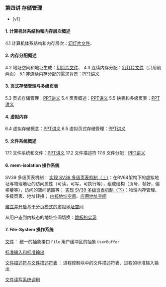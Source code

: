 ### 第四讲 存储管理

 * [v1]

#### 1. 计算机体系结构和内存层次概述

4.1 计算机体系结构和内存层次：[幻灯片文件](http://os.cs.tsinghua.edu.cn/oscourse/OS2018spring/lecture05?action=AttachFile&do=get&target=20180424-5-1.pptx)、

#### 2. 内存分配概述

4.2 地址空间和地址生成：[幻灯片文件](http://os.cs.tsinghua.edu.cn/oscourse/OS2018spring/lecture05?action=AttachFile&do=get&target=20180424-5-2.pptx)、
4.3 连续内存分配：[幻灯片文件](http://os.cs.tsinghua.edu.cn/oscourse/OS2015/lecture05?action=AttachFile&do=get&target=5-3.pptx)（只用前两页）
5.1 非连续内存分配的需求背景：[PPT讲义](http://os.cs.tsinghua.edu.cn/oscourse/OS2015/lecture06?action=AttachFile&do=get&target=lecture06-1.pptx)

#### 3. 页式存储管理与多级页表

5.3 页式存储管理：[PPT讲义](http://os.cs.tsinghua.edu.cn/oscourse/OS2015/lecture06?action=AttachFile&do=get&target=lecture06-3.pptx)
5.4 页表概述：[PPT讲义](http://os.cs.tsinghua.edu.cn/oscourse/OS2015/lecture06?action=AttachFile&do=get&target=lecture06-4.pptx)
5.5 快表和多级页表：[PPT讲义](http://os.cs.tsinghua.edu.cn/oscourse/OS2015/lecture06?action=AttachFile&do=get&target=lecture06-5-6.pptx)

#### 4. 虚拟内存

6.4 虚拟存储概念：[PPT讲义](http://os.cs.tsinghua.edu.cn/oscourse/OS2019spring/lecture08?action=AttachFile&do=get&target=20190320-os-08-05虚拟存储管理的概念.pptx)
6.5 虚拟页式存储管理：[PPT讲义](http://os.cs.tsinghua.edu.cn/oscourse/OS2018spring/lecture08?action=AttachFile&do=get&target=20180514-os-08-06虚拟页式存储.pptx) 

#### 5. 文件系统概述

17.1 文件系统和文件：[PPT讲义](http://os.cs.tsinghua.edu.cn/oscourse/OS2015/lecture21?action=AttachFile&do=get&target=21-1.pptx)
17.2 文件描述符
17.6 文件分配：[PPT讲义](http://os.cs.tsinghua.edu.cn/oscourse/OS2017spring/lecture21?action=AttachFile&do=get&target=20170508-21-4.pptx) 

#### 6. mem-isolation 操作系统

SV39 多级页表机制：
[实现 SV39 多级页表机制（上）](https://rcore-os.github.io/rCore-Tutorial-Book-v3/chapter4/3sv39-implementation-1.html#sv39)：在RV64架构下的虚拟地址与物理地址的访问属性（可读，可写，可执行等），组成结构（页号，帧好，偏移量等），访问的空间范围等；
[实现 SV39 多级页表机制（下）](https://rcore-os.github.io/rCore-Tutorial-Book-v3/chapter4/4sv39-implementation-2.html#sv39)：物理内存管理、多级页表、地址转换；
[内核地址空间](https://rcore-os.github.io/rCore-Tutorial-Book-v3/chapter4/5kernel-app-spaces.html#id6)、[应用地址空间](https://rcore-os.github.io/rCore-Tutorial-Book-v3/chapter4/5kernel-app-spaces.html#id7)

[建立并开启基于分页模式的虚拟地址空间](https://rcore-os.github.io/rCore-Tutorial-Book-v3/chapter4/6multitasking-based-on-as.html#id1)

从用户态到内核态的地址空间切换：[跳板的实现](https://rcore-os.github.io/rCore-Tutorial-Book-v3/chapter4/6multitasking-based-on-as.html#id6)

#### 7. File-System 操作系统

[文件](https://rcore-os.github.io/rCore-Tutorial-Book-v3/chapter6/1file-descriptor.html#id3)：
统一的抽象接口 `File` 
用户缓冲区的抽象 `UserBuffer`

[标准输入和标准输出](https://rcore-os.github.io/rCore-Tutorial-Book-v3/chapter6/1file-descriptor.html#id3)

[文件描述符与文件描述符表](https://rcore-os.github.io/rCore-Tutorial-Book-v3/chapter6/1file-descriptor.html#id5) ：进程控制块中的文件描述符表、进程的标准输入输出

[文件读写系统调用](https://rcore-os.github.io/rCore-Tutorial-Book-v3/chapter6/1file-descriptor.html#id6)


